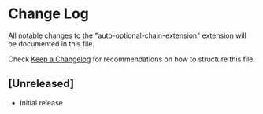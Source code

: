 # Change Log

All notable changes to the "auto-optional-chain-extension" extension will be documented in this file.

Check [Keep a Changelog](http://keepachangelog.com/) for recommendations on how to structure this file.

## [Unreleased]

- Initial release